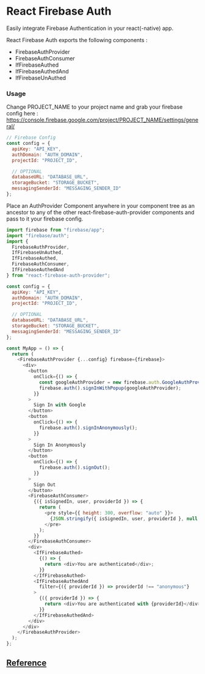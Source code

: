 # React Firebase Auth

Easily integrate Firebase Authentication in your react(-native) app.

React Firebase Auth exports the following components :

- FirebaseAuthProvider
- FirebaseAuthConsumer
- IfFirebaseAuthed
- IfFirebaseAuthedAnd
- IfFirebaseUnAuthed

### Usage

Change PROJECT_NAME to your project name and grab your firebase config here :
https://console.firebase.google.com/project/PROJECT_NAME/settings/general/

```javascript
// Firebase Config
const config = {
  apiKey: "API_KEY",
  authDomain: "AUTH_DOMAIN",
  projectId: "PROJECT_ID",

  // OPTIONAL
  databaseURL: "DATABASE_URL",
  storageBucket: "STORAGE_BUCKET",
  messagingSenderId: "MESSAGING_SENDER_ID"
};
```

Place an AuthProvider Component anywhere in your component tree as an ancestor to any of the other react-firebase-auth-provider components and pass to it your firebase config.

```javascript
import firebase from "firebase/app";
import "firebase/auth";
import {
  FirebaseAuthProvider,
  IfFirebaseUnAuthed,
  IfFirebaseAuthed,
  FirebaseAuthConsumer,
  IfFirebaseAuthedAnd
} from "react-firebase-auth-provider";

const config = {
  apiKey: "API_KEY",
  authDomain: "AUTH_DOMAIN",
  projectId: "PROJECT_ID",

  // OPTIONAL
  databaseURL: "DATABASE_URL",
  storageBucket: "STORAGE_BUCKET",
  messagingSenderId: "MESSAGING_SENDER_ID"
};

const MyApp = () => {
  return (
    <FirebaseAuthProvider {...config} firebase={firebase}>
      <div>
        <button
          onClick={() => {
            const googleAuthProvider = new firebase.auth.GoogleAuthProvider();
            firebase.auth().signInWithPopup(googleAuthProvider);
          }}
        >
          Sign In with Google
        </button>
        <button
          onClick={() => {
            firebase.auth().signInAnonymously();
          }}
        >
          Sign In Anonymously
        </button>
        <button
          onClick={() => {
            firebase.auth().signOut();
          }}
        >
          Sign Out
        </button>
        <FirebaseAuthConsumer>
          {({ isSignedIn, user, providerId }) => {
            return (
              <pre style={{ height: 300, overflow: "auto" }}>
                {JSON.stringify({ isSignedIn, user, providerId }, null, 2)}
              </pre>
            );
          }}
        </FirebaseAuthConsumer>
        <div>
          <IfFirebaseAuthed>
            {() => {
              return <div>You are authenticated</div>;
            }}
          </IfFirebaseAuthed>
          <IfFirebaseAuthedAnd
            filter={({ providerId }) => providerId !== "anonymous"}
          >
            {({ providerId }) => {
              return <div>You are authenticated with {providerId}</div>;
            }}
          </IfFirebaseAuthedAnd>
        </div>
      </div>
    </FirebaseAuthProvider>
  );
};
```

## [Reference](https://firebase.google.com/docs/auth/)

